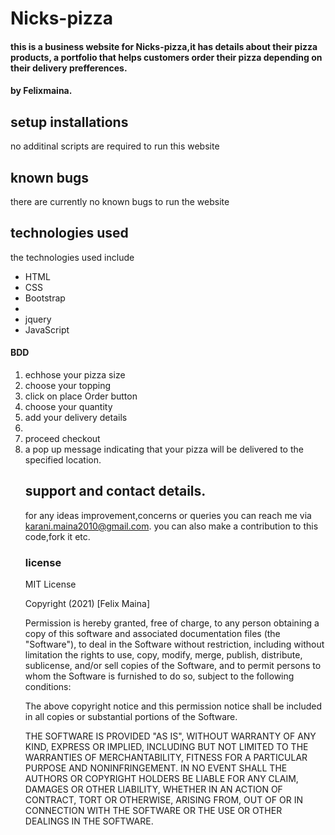 # Nicks-pizza
#### this is a business website for Nicks-pizza,it has details about their pizza products, a portfolio that helps customers order their pizza depending on their delivery prefferences.

#### by Felixmaina.

## setup installations
no additinal scripts are required to run this website

## known bugs
there are currently no known bugs to run the website

## technologies used
the technologies used include
<ul> 
    <li> HTML</li>
    <li> CSS</li>
    <li>Bootstrap<li>
    <li>jquery</li>
    <li>JavaScript</li>
</ul>

#### BDD 
  <ol>
      <li>echhose your pizza size </li>
      <li>choose your topping</li>
      <li>click on place Order button</li>
      <li>choose your quantity</li>
      <li> add your delivery details<li>
      <li> proceed checkout <li
   </ol>
  a pop up message  indicating that your pizza will be delivered to the specified location.
  
  ## support and contact details.
for any ideas improvement,concerns or queries you can reach me via  karani.maina2010@gmail.com. you can also make a contribution to this code,fork it etc.

### license
MIT License

Copyright (2021)  [Felix Maina]

Permission is hereby granted, free of charge, to any person obtaining a copy
of this software and associated documentation files (the "Software"), to deal
in the Software without restriction, including without limitation the rights
to use, copy, modify, merge, publish, distribute, sublicense, and/or sell
copies of the Software, and to permit persons to whom the Software is
furnished to do so, subject to the following conditions:

The above copyright notice and this permission notice shall be included in all
copies or substantial portions of the Software.

THE SOFTWARE IS PROVIDED "AS IS", WITHOUT WARRANTY OF ANY KIND, EXPRESS OR
IMPLIED, INCLUDING BUT NOT LIMITED TO THE WARRANTIES OF MERCHANTABILITY,
FITNESS FOR A PARTICULAR PURPOSE AND NONINFRINGEMENT. IN NO EVENT SHALL THE
AUTHORS OR COPYRIGHT HOLDERS BE LIABLE FOR ANY CLAIM, DAMAGES OR OTHER
LIABILITY, WHETHER IN AN ACTION OF CONTRACT, TORT OR OTHERWISE, ARISING FROM,
OUT OF OR IN CONNECTION WITH THE SOFTWARE OR THE USE OR OTHER DEALINGS IN THE
SOFTWARE.
    
